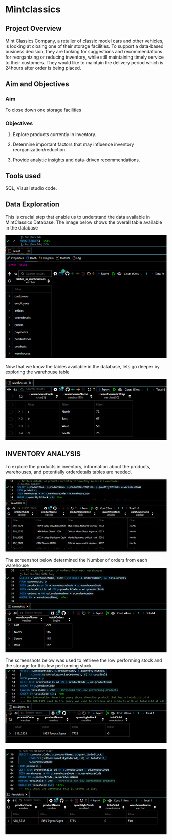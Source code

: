 # Mintclassics
## Project Overview
Mint Classics Company, a retailer of classic model cars and other vehicles, is looking at closing one of their storage facilities. 
To support a data-based business decision, they are looking for suggestions and recommendations for reorganizing or reducing inventory, while still maintaining timely service to their customers. They would like to maintain the delivery period which is 24hours after order is being placed.
## Aim and Objectives
### Aim 
To close down one storage facilities
### Objectives
1. Explore products currently in inventory.

2. Determine important factors that may influence inventory reorganization/reduction.

3. Provide analytic insights and data-driven recommendations.
## Tools used 
SQL, Visual studio code.
## Data Exploration
This is crucial step that enable us to understand the data available in MintClassics Database. 
The image below shows the overall table available in the database 

![Screenshot](Tables.PNG)

Now that we know the tables available in the database, lets go deeper by exploring the warehouse table 

![Screenshot](Warehouses.PNG)

## INVENTORY ANALYSIS
To explore the products in inventory, information about the products, warehouses, and potentially orderdetails tables are needed. 

![Screenshot](InventoryAnalysis.PNG)

The screenshot below determined the Number of orders from each warehouse
![Screenshot](OrdersPerWarehouse.PNG)

The screenshots below was used to retrieve the low performing stock and the storage for this low performing stock.
![Screenshot](LowPerformingStock.PNG)

![Screenshot](StorageForLPS.PNG)


